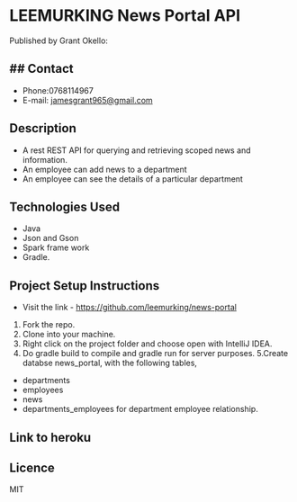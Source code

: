 
# LEEMURKING News Portal API

Published by Grant Okello:


## ## Contact
- Phone:0768114967
- E-mail: jamesgrant965@gmail.com



## Description
- A rest REST API for querying and retrieving scoped news and information.
- An employee can add news to a department
- An employee can see the details of a particular department

## Technologies Used
- Java
- Json and Gson
- Spark frame work
- Gradle.

## Project Setup Instructions

- Visit the link - https://github.com/leemurking/news-portal

1. Fork the repo.
2. Clone into your machine.
3. Right click on the project folder and choose open with IntelliJ IDEA.
4. Do gradle build to compile and gradle run for server purposes.
5.Create databse news_portal, with the following tables,
- departments
- employees
- news
- departments_employees for department employee relationship.


## Link to heroku


## Licence
 MIT
